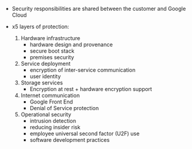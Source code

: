 - Security responsibilities are shared between the customer and Google Cloud

- x5 layers of protection:
    1. Hardware infrastructure
        - hardware design and provenance
        - secure boot stack
        - premises security
    2. Service deployment
        - encryption of inter-service communication
        - user identity
    3. Storage services
        - Encryption at rest + hardware encryption support
    4. Internet communication
        - Google Front End
        - Denial of Service protection
    5. Operational security
        - intrusion detection
        - reducing insider risk
        - employee universal second factor (U2F) use
        - software development practices
